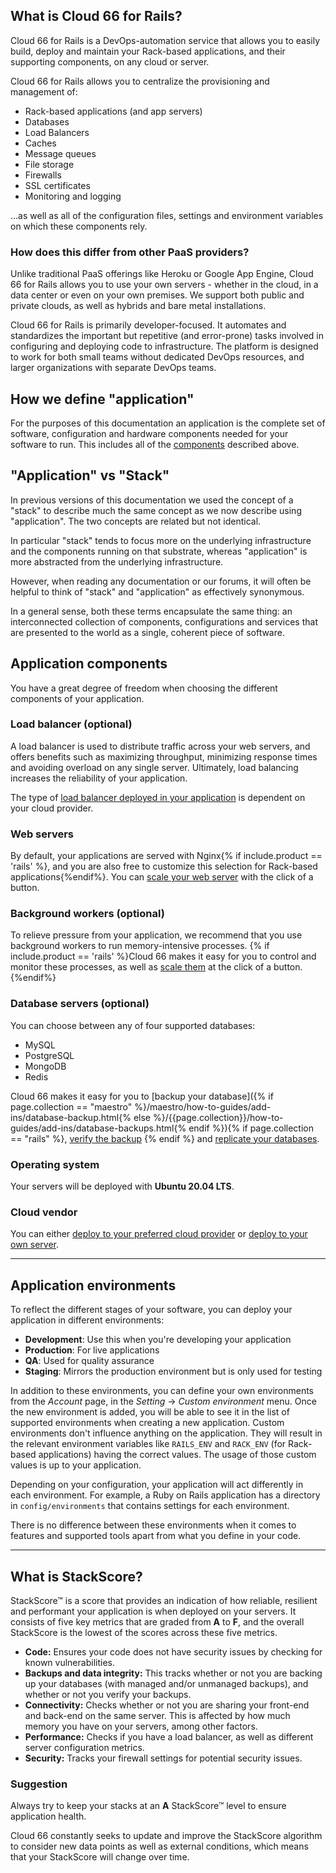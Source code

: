 ## What is Cloud 66 for Rails?

Cloud 66 for Rails is a DevOps-automation service that allows you to easily build, deploy and maintain your Rack-based applications, and their supporting components, on any cloud or server. 

Cloud 66 for Rails allows you to centralize the provisioning and management of:

* Rack-based applications (and app servers)
* Databases 
* Load Balancers
* Caches 
* Message queues
* File storage
* Firewalls
* SSL certificates
* Monitoring and logging

...as well as all of the configuration files, settings and environment variables on which these components rely.

### How does this differ from other PaaS providers?

Unlike traditional PaaS offerings like Heroku or Google App Engine, Cloud 66 for Rails allows you to use your own servers - whether in the cloud, in a data center or even on your own premises. We support both public and private clouds, as well as hybrids and bare metal installations.

Cloud 66 for Rails is primarily developer-focused. It automates and standardizes the important but repetitive (and error-prone) tasks involved in configuring and deploying code to infrastructure. The platform is designed to work for both small teams without dedicated DevOps resources, and larger organizations with separate DevOps teams.

## How we define "application"

For the purposes of this documentation an application is the complete set of software, configuration and hardware components needed for your software to run. This includes all of the [components](#what-is-cloud-66-for-rails) described above.

## "Application" vs "Stack"

In previous versions of this documentation we used the concept of a "stack" to describe much the same concept as we now describe using "application". The two concepts are related but not identical.

In particular "stack" tends to focus more on the underlying infrastructure and the components running on that substrate, whereas "application" is more abstracted from the underlying infrastructure.

However, when reading any documentation or our forums, it will often be helpful to think of "stack" and "application" as effectively synonymous.

In a general sense, both these terms encapsulate the same thing: an interconnected collection of components, configurations and services that are presented to the world as a single, coherent piece of software.

## Application components

You have a great degree of freedom when choosing the different components of your application.

### Load balancer (optional)

A load balancer is used to distribute traffic across your web servers, and offers benefits such as maximizing throughput, minimizing response times and avoiding overload on any single server. Ultimately, load balancing increases the reliability of your application.

The type of  [load balancer deployed in your application](/{{page.collection}}/tutorials/load-balancing.html) is dependent on your cloud provider.


### Web servers

By default, your applications are served with Nginx{% if include.product == 'rails' %}, and you are also free to customize this selection for Rack-based applications{%endif%}. You can [scale your web server](/{{page.collection}}/how-to-guides/scaling/scaling.html) with the click of a button.


### Background workers (optional)

To relieve pressure from your application, we recommend that you use background workers to run memory-intensive processes. {% if include.product == 'rails' %}Cloud 66 makes it easy for you to control and monitor these processes, as well as [scale them](/{{page.collection}}/how-to-guides/deployment/proc-files.html) at the click of a button.{%endif%}


### Database servers (optional)

You can choose between any of four supported databases:

- MySQL
- PostgreSQL
- MongoDB
- Redis

Cloud 66 makes it easy for you to [backup your database]({% if page.collection == "maestro" %}/maestro/how-to-guides/add-ins/database-backup.html{% else %}/{{page.collection}}/how-to-guides/add-ins/database-backups.html{% endif %}){% if page.collection == "rails" %}, [verify the backup](/rails/how-to-guides/databases/backup-verifiers.html) {% endif %} and [replicate your databases](/rails/how-to-guides/databases/database-replication.html).


### Operating system

Your servers will be deployed with **Ubuntu 20.04 LTS**.


### Cloud vendor

You can either [deploy to your preferred cloud provider](/{{page.collection}}/resources/technical-specifications.html#supported-cloud-providers) or [deploy to your own server](/{{page.collection}}/how-to-guides/deployment/registered-servers.html).

* * *


## Application environments

To reflect the different stages of your software, you can deploy your application in different environments:

* **Development**: Use this when you're developing your application
* **Production**: For live applications
* **QA**: Used for quality assurance
* **Staging**: Mirrors the production environment but is only used for testing

In addition to these environments, you can define your own environments from the _Account_ page, in the _Setting_ -> _Custom environment_ menu. Once the new environment is added, you will be able to see it in the list of supported environments when creating a new application. Custom environments don't influence anything on the application. They will result in the relevant environment variables like `RAILS_ENV` and `RACK_ENV` (for Rack-based applications) having the correct values. The usage of those custom values is up to your application.

Depending on your configuration, your application will act differently in each environment. For example, a Ruby on Rails application
has a directory in `config/environments` that contains settings for each environment.

There is no difference between these environments when it comes to features and supported tools apart from what you define in your code.

* * *


## What is StackScore?

StackScore&trade; is a score that provides an indication of how reliable, resilient and performant your application is when deployed on your servers. It consists of five key metrics that are graded from **A** to **F**, and the overall StackScore is the lowest of the scores across these five metrics.

- **Code:** Ensures your code does not have security issues by checking for known vulnerabilities.
- **Backups and data integrity:** This tracks whether or not you are backing up your databases (with managed and/or unmanaged backups), and whether or not you verify your backups.
- **Connectivity:** Checks whether or not you are sharing your front-end and back-end on the same server. This is affected by how much memory you have on your servers, among other factors.
- **Performance:** Checks if you have a load balancer, as well as different server configuration metrics.
- **Security:** Tracks your firewall settings for potential security issues.



### Suggestion

Always try to keep your stacks at an **A** StackScore&trade; level to ensure application health.

Cloud 66 constantly seeks to update and improve the StackScore algorithm to consider new data points as well as external conditions, which means that your StackScore will change over time.

